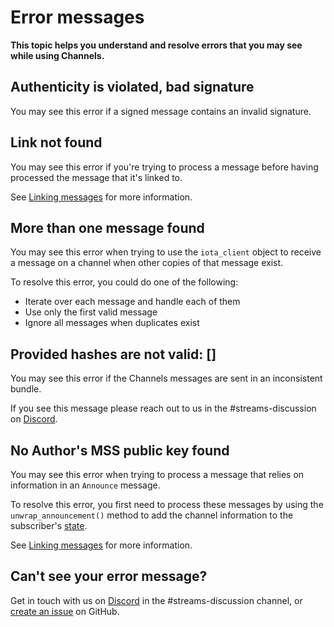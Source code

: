 # Error messages

**This topic helps you understand and resolve errors that you may see while using Channels.**

## Authenticity is violated, bad signature

You may see this error if a signed message contains an invalid signature.

## Link not found

You may see this error if you're trying to process a message before having processed the message that it's linked to.

See [Linking messages](../guides/linking-messages.md) for more information.

## More than one message found

You may see this error when trying to use the `iota_client` object to receive a message on a channel when other copies of that message exist.

To resolve this error, you could do one of the following:

- Iterate over each message and handle each of them
- Use only the first valid message
- Ignore all messages when duplicates exist 

## Provided hashes are not valid: []

You may see this error if the Channels messages are sent in an inconsistent bundle.

If you see this message please reach out to us in the #streams-discussion on [Discord](https://discord.iota.org/).

## No Author's MSS public key found

You may see this error when trying to process a message that relies on information in an `Announce` message.

To resolve this error, you first need to process these messages by using the `unwrap_announcement()` method to add the channel information to the subscriber's [state](../how-it-works.md#states).

See [Linking messages](../guides/linking-messages.md) for more information.

## Can't see your error message?

Get in touch with us on [Discord](https://discord.iota.org/) in the #streams-discussion channel, or [create an issue](https://github.com/iotaledger/documentation/issues/new/choose) on GitHub.

